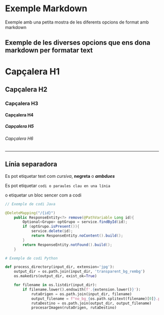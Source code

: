 # Exemple Markdown
Exemple amb una petita mostra de les diferents opcions de format amb markdown

## Exemple de les diverses opcions que ens dona markdown per formatar text

# Capçalera H1
## Capçalera H2
### Capçalera H3
#### Capçalera H4
##### Capçalera H5
###### Capçalera H6

---
Línia separadora
---

Es pot etiquetar text com *cursiva*, **negreta** o ***ambdues***

Es pot etiquetar `codi o paraules clau en una línia`

o etiquetar un bloc sencer com a codi

```java
// Exemple de codi Java

@DeleteMapping("/{id}")
    public ResponseEntity<?> remove(@PathVariable Long id){
        Optional<Grupo> optGrupo = service.findById(id);
        if (optGrupo.isPresent()){
            service.delete(id);
            return ResponseEntity.noContent().build();
        }
        return ResponseEntity.notFound().build();
    } 
```

```python
# Exemple de codi Python

def process_directory(input_dir, extension='jpg'):
    output_dir = os.path.join(input_dir, 'transparent_bg_rembg')
    os.makedirs(output_dir, exist_ok=True)

    for filename in os.listdir(input_dir):
        if filename.lower().endswith(f'.{extension.lower()}'):
            rutaOrigen = os.path.join(input_dir, filename)
            output_filename = f"no_bg_{os.path.splitext(filename)[0]}.png"  # Siempre PNG
            rutaDestino = os.path.join(output_dir, output_filename)
            procesarImagen(rutaOrigen, rutaDestino)
```
